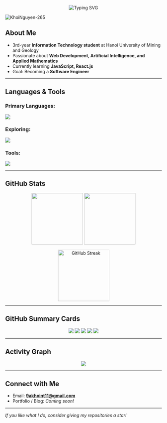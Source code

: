 <!-- Typing SVG Banner -->
<p align="center"> 
  <img 
    src="https://readme-typing-svg.demolab.com?font=Fira+Code&size=28&pause=1000&duration=3000&center=true&vCenter=true&width=700&lines=Welcome+to+my+GitHub+profile!;I'm+a+student+focusing+on+Web+Development&color=FF5733&colors=FF5733,FFC300,28A745,007BFF,8E44AD" 
    alt="Typing SVG" 
  /> 
</p>

<p align="left"> 
  <img src="https://komarev.com/ghpvc/?username=KhoiNguyen-265&label=Profile%20views&color=0e75b6&style=flat" alt="KhoiNguyen-265" /> 
</p>

## About Me
- 3rd-year **Information Technology student** at Hanoi University of Mining and Geology  
- Passionate about **Web Development, Artificial Intelligence, and Applied Mathematics**  
- Currently learning **JavaScript, React.js**  
- Goal: Becoming a **Software Engineer**  

---

## Languages & Tools
### Primary Languages:
<p>
  <img src="https://skillicons.dev/icons?i=html,css,javascript,sass,cpp,c" />
</p>

### Exploring:
<p>
  <img src="https://skillicons.dev/icons?i=react,nodejs,c#" />
</p>

### Tools:
<p>
  <img src="https://skillicons.dev/icons?i=vscode,visualstudio,github,figma" />
</p>

---

## GitHub Stats
<p align="center">
  <img src="https://github-readme-stats.vercel.app/api?username=KhoiNguyen-265&show_icons=true&theme=radical" height="165"/>
  <img src="https://github-readme-stats.vercel.app/api/top-langs/?username=KhoiNguyen-265&layout=compact&theme=radical" height="165"/>
</p>

<p align="center">
  <img src="https://streak-stats.demolab.com/?user=KhoiNguyen-265&theme=radical&cacheBust=1" alt="GitHub Streak" height="165"/>
</p>

---

## GitHub Summary Cards
<p align="center">
  <img src="http://github-profile-summary-cards.vercel.app/api/cards/profile-details?username=KhoiNguyen-265&theme=radical" />
  <img src="http://github-profile-summary-cards.vercel.app/api/cards/repos-per-language?username=KhoiNguyen-265&theme=radical" />
  <img src="http://github-profile-summary-cards.vercel.app/api/cards/most-commit-language?username=KhoiNguyen-265&theme=radical" />
  <img src="http://github-profile-summary-cards.vercel.app/api/cards/stats?username=KhoiNguyen-265&theme=radical" />
  <img src="http://github-profile-summary-cards.vercel.app/api/cards/productive-time?username=KhoiNguyen-265&theme=radical&utcOffset=7" />
</p>

---

## Activity Graph
<p align="center">
  <img src="https://github-readme-activity-graph.vercel.app/graph?username=KhoiNguyen-265&theme=react-dark&hide_border=true&area=true" />
</p>

---

## Connect with Me
- Email: **9akhoint11@gmail.com** 
- Portfolio / Blog: *Coming soon!* 

---

*If you like what I do, consider giving my repositories a star!*  
